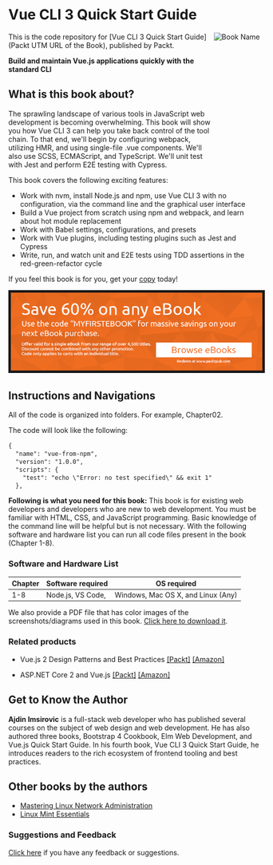 # Vue CLI 3 Quick Start Guide

<a href="Packt UTM URL of the Book"><img src="Cover Image URL of the Book" alt="Book Name" height="256px" align="right"></a>

This is the code repository for [Vue CLI 3 Quick Start Guide](Packt UTM URL of the Book), published by Packt.

**Build and maintain Vue.js applications quickly with the standard CLI**

## What is this book about?
The sprawling landscape of various tools in JavaScript web development is becoming overwhelming. This book will show you how Vue CLI 3 can help you take back control of the tool chain. To that end, we'll begin by configuring webpack, utilizing HMR, and using single-file .vue components. We'll also use SCSS, ECMAScript, and TypeScript. We'll unit test with Jest and perform E2E testing with Cypress.

This book covers the following exciting features: 
* Work with nvm, install Node.js and npm, use Vue CLI 3 with no configuration, via the command line and the graphical user interface
* Build a Vue project from scratch using npm and webpack, and learn about hot module replacement
* Work with Babel settings, configurations, and presets
* Work with Vue plugins, including testing plugins such as Jest and Cypress
* Write, run, and watch unit and E2E tests using TDD assertions in the red-green-refactor cycle

If you feel this book is for you, get your [copy](https://www.amazon.com/dp/1789950341) today!

<a href="https://www.packtpub.com/?utm_source=github&utm_medium=banner&utm_campaign=GitHubBanner"><img src="https://raw.githubusercontent.com/PacktPublishing/GitHub/master/GitHub.png" alt="https://www.packtpub.com/" border="5" /></a>

## Instructions and Navigations
All of the code is organized into folders. For example, Chapter02.

The code will look like the following:
```
{
  "name": "vue-from-npm",
  "version": "1.0.0",
  "scripts": {
    "test": "echo \"Error: no test specified\" && exit 1"
  },
```

**Following is what you need for this book:**
This book is for existing web developers and developers who are new to web development. You must be familiar with HTML, CSS, and JavaScript programming. Basic knowledge of the command line will be helpful but is not necessary.
With the following software and hardware list you can run all code files present in the book (Chapter 1-8).

### Software and Hardware List

| Chapter  | Software required                   | OS required                        |
| -------- | ------------------------------------| -----------------------------------|
| 1-8      | Node.js, VS Code,                   | Windows, Mac OS X, and Linux (Any) |


We also provide a PDF file that has color images of the screenshots/diagrams used in this book. [Click here to download it](http://www.packtpub.com/sites/default/files/downloads/9781789950342_ColorImages.pdf).


### Related products 
* Vue.js 2 Design Patterns and Best Practices [[Packt]](https://prod.packtpub.com/in//web-development/vuejs-design-patterns-and-best-practices?utm_source=github&utm_medium=repository&utm_campaign=9781788839792) [[Amazon]](https://www.amazon.com/dp/178883979X)

* ASP.NET Core 2 and Vue.js [[Packt]](https://prod.packtpub.com/in/application-development/hands-aspnet-core-2-and-vuejs?utm_source=github&utm_medium=repository&utm_campaign=9781788839464) [[Amazon]](https://www.amazon.com/dp/1788839463)

## Get to Know the Author
**Ajdin Imsirovic**
is a full-stack web developer who has published several courses on the subject of web design and web development. He has also authored three books, Bootstrap 4 Cookbook, Elm Web Development, and Vue.js Quick Start Guide. In his fourth book, Vue CLI 3 Quick Start Guide, he introduces readers to the rich ecosystem of frontend tooling and best practices.


## Other books by the authors
* [Mastering Linux Network Administration](https://www.packtpub.com/networking-and-servers/mastering-linux-network-administration?utm_source=github&utm_medium=repository&utm_campaign=9781784399597)
* [Linux Mint Essentials](https://www.packtpub.com/networking-and-servers/linux-mint-essentials?utm_source=github&utm_medium=repository&utm_campaign=9781782168157)

### Suggestions and Feedback
[Click here](https://docs.google.com/forms/d/e/1FAIpQLSdy7dATC6QmEL81FIUuymZ0Wy9vH1jHkvpY57OiMeKGqib_Ow/viewform) if you have any feedback or suggestions.

